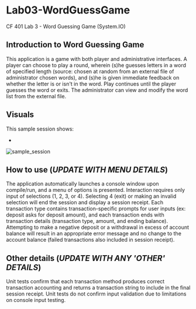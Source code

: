 # Lab03-WordGuessGame
CF 401 Lab 3 - Word Guessing Game (System.IO)

## Introduction to Word Guessing Game
This application is a game with both player and administrative interfaces. A player can choose to play a round, wherein (s)he guesses letters in a word of specified length (source: chosen at random from an external file of administrator chosen words), and (s)he is given immediate feedback on whether the letter is or isn't in the word. Play continues until the player guesses the word or exits. The administrator can view and modify the word list from the external file.

## Visuals
This sample session shows:
 - <enter stuff here>
 ![sample_session](assets/sample_session.PNG)

## How to use (*****UPDATE WITH MENU DETAILS*****)
The application automatically launches a console window upon compile/run, and a menu of options is presented. Interaction requires only input of selections (1, 2, 3, or 4). Selecting 4 (exit) or making an invalid selection will end the session and display a session receipt. Each transaction type contains transaction-specific prompts for user inputs (ex: deposit asks for deposit amount), and each transaction ends with transaction details (transaction type, amount, and ending balance). Attempting to make a negative deposit or a withdrawal in excess of account balance will result in an appropriate error message and no change to the account balance (failed transactions also included in session receipt).

## Other details (*****UPDATE WITH ANY 'OTHER' DETAILS*****)
Unit tests confirm that each transaction method produces correct transaction accounting and returns a transaction string to include in the final session receipt. Unit tests do not confirm input validation due to limitations on console input testing.
